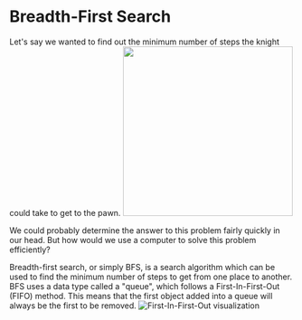 # Breadth-First Search
Let's say we wanted to find out the minimum number of steps the knight could take to get to the pawn. <img src="https://i.imgur.com/8bBKZAz.png" width="300">

We could probably determine the answer to this problem fairly quickly in our head. But how would we use a computer to solve this problem efficiently?

Breadth-first search, or simply BFS, is a search algorithm which can be used to find the minimum number of steps to get from one place to another. BFS uses a data type called a "queue", which follows a First-In-First-Out (FIFO) method. This means that the first object added into a queue will always be the first to be removed. ![First-In-First-Out visualization](https://i.imgur.com/5qZgk74.png)

